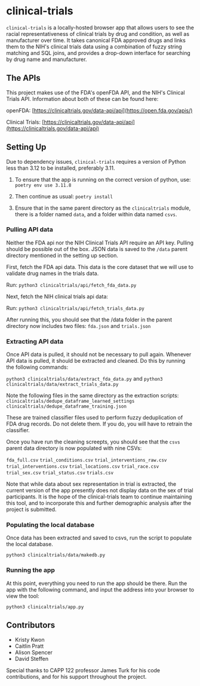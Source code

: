 # clinical-trials

`clinical-trials` is a locally-hosted browser app that allows users to see the racial representativeness of clinical trials by drug and condition, as well as manufacturer over time. It takes canonical FDA approved drugs and links them to the NIH's clinical trials data using a combination of fuzzy string matching and SQL joins, and provides a drop-down interface for searching by drug name and manufacturer.

## The APIs

This project makes use of the FDA's openFDA API, and the NIH's Clinical Trials API. Information about both of these can be found here:

openFDA: [https://clinicaltrials.gov/data-api/api](https://open.fda.gov/apis/)

Clinical Trials: [https://clinicaltrials.gov/data-api/api](https://clinicaltrials.gov/data-api/api)

## Setting Up
Due to dependency issues, `clinical-trials` requires a version of Python less than 3.12 to be installed, preferably 3.11.

1. To ensure that the app is running on the correct version of python, use:
`poetry env use 3.11.8`

2. Then continue as usual:
`poetry install`

3. Ensure that in the same parent directory as the `clinicaltrials` module, there is a folder named `data`, and a folder within data named `csvs`.
 
### Pulling API data
Neither the FDA api nor the NIH Clinical Trials API require an API key. Pulling should be possible out of the box. JSON data is saved to the `/data` parent directory mentioned in the setting up section.

First, fetch the FDA api data. This data is the core dataset that we will use to validate drug names in the trials data.

Run: `python3 clinicaltrials/api/fetch_fda_data.py`

Next, fetch the NIH clinical trials api data:

Run: `python3 clinicaltrials/api/fetch_trials_data.py`

After running this, you should see that the /data folder in the parent directory now includes two files: `fda.json` and `trials.json`

### Extracting API data
Once API data is pulled, it should not be necessary to pull again. Whenever API data is pulled, it should be extracted and cleaned. Do this by running the following commands:

`python3 clinicaltrials/data/extract_fda_data.py` and `python3 clinicaltrials/data/extract_trials_data.py`

Note the following files in the same directory as the extraction scripts:
`clinicaltrials/dedupe_dataframe_learned_settings`
`clinicaltrials/dedupe_dataframe_training.json`

These are trained classifier files used to perform fuzzy deduplication of FDA drug records. Do not delete them. If you do, you will have to retrain the classifier.

Once you have run the cleaning screepts, you should see that the `csvs` parent data directory is now populated with nine CSVs:

`fda_full.csv`
`trial_conditions.csv`
`trial_interventions_raw.csv`
`trial_interventions.csv`
`trial_locations.csv`
`trial_race.csv`
`trial_sex.csv`
`trial_status.csv`
`trials.csv`

Note that while data about sex representation in trial is extracted, the current version of the app presently does not display data on the sex of trial participants. It is the hope of the clinical-trials team to continue maintaining this tool, and to incorporate this and further demographic analysis after the project is submitted.

### Populating the local database
Once data has been extracted and saved to csvs, run the script to populate the local database.

`python3 clinicaltrials/data/makedb.py`

### Running the app
At this point, everything you need to run the app should be there. Run the app with the following command, and input the address into your browser to view the tool:

`python3 clinicaltrials/app.py`

## Contributors
* Kristy Kwon
* Caitlin Pratt
* Alison Spencer
* David Steffen

Special thanks to CAPP 122 professor James Turk for his code contributions, and for his support throughout the project.
